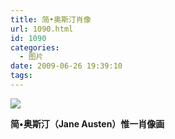 ```yaml
---
title: 简•奥斯汀肖像
url: 1090.html
id: 1090
categories:
  - 图片
date: 2009-06-26 19:39:10
tags:
---
```


![](http://photo.guolaijie.com/rooufer/attachments/month_0906/82009627193758.jpg)  

**简•奥斯汀（Jane Austen）惟一肖像画**